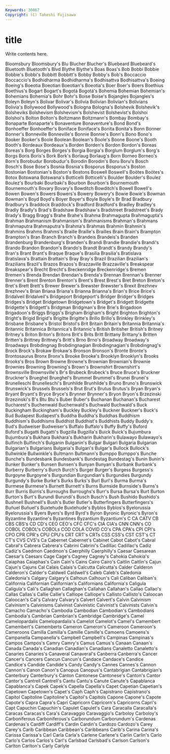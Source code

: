 ```yaml
---
Keywords: 30067 
Copyright: (C) Takeshi Fujisawa
---
```


# title

Write contents here.

Bloomsbury Bloomsbury's Blu Blucher Blucher's Bluebeard Bluebeard's Bluetooth Bluetooth's Blvd
Blythe Blythe's Boas Boas's Bob Bobbi Bobbie Bobbie's Bobbi's Bobbitt
Bobbitt's Bobby Bobby's Bob's Boccaccio Boccaccio's Bodhidharma Bodhidharma's Bodhisattva Bodhisattva's
Boeing Boeing's Boeotia Boeotian Boeotian's Boeotia's Boer Boer's Boers Boethius
Boethius's Bogart Bogart's Bogotá Bogotá's Bohemia Bohemian Bohemian's Bohemians Bohemia's
Bohr Bohr's Boise Boise's Bojangles Bojangles's Boleyn Boleyn's Bolivar Bolivar's
Bolivia Bolivian Bolivian's Bolivians Bolivia's Bollywood Bollywood's Bologna Bologna's Bolshevik
Bolshevik's Bolsheviks Bolshevism Bolshevism's Bolshevist Bolshevist's Bolshoi Bolshoi's Bolton Bolton's
Boltzmann Boltzmann's Bombay Bombay's Bonaparte Bonaparte's Bonaventure Bonaventure's Bond Bond's
Bonhoeffer Bonhoeffer's Boniface Boniface's Bonita Bonita's Bonn Bonner Bonner's Bonneville
Bonneville's Bonnie Bonnie's Bonn's Bono Bono's Booker Booker's Boole Boolean
Boolean's Boole's Boone Boone's Booth Booth's Bordeaux Bordeaux's Borden Borden's
Bordon Bordon's Boreas Boreas's Borg Borges Borges's Borgia Borgia's Borglum
Borglum's Borg's Borgs Boris Boris's Bork Bork's Borlaug Borlaug's Born
Borneo Borneo's Born's Borobudur Borobudur's Borodin Borodin's Boru Boru's Bosch
Bosch's Bose Bose's Bosnia Bosnia's Bosporus Bosporus's Boston Bostonian Bostonian's
Boston's Bostons Boswell Boswell's Boötes Boötes's Botox Botswana Botswana's Botticelli
Botticelli's Boulder Boulder's Boulez Boulez's Bourbaki Bourbaki's Bourbon Bourbon's Bournemouth
Bournemouth's Bovary Bovary's Bowditch Bowditch's Bowell Bowell's Bowen Bowen's Bowers
Bowers's Bowery Bowery's Bowie Bowie's Bowman Bowman's Boyd Boyd's Boyer
Boyer's Boyle Boyle's Br Brad Bradbury Bradbury's Braddock Braddock's Bradford
Bradford's Bradley Bradley's Bradly Bradly's Brad's Bradshaw Bradshaw's Bradstreet Bradstreet's
Brady Brady's Bragg Bragg's Brahe Brahe's Brahma Brahmagupta Brahmagupta's Brahman
Brahmanism Brahmanism's Brahmanisms Brahman's Brahmans Brahmaputra Brahmaputra's Brahma's Brahmas Brahmin
Brahmin's Brahmins Brahms Brahms's Braille Braille's Brailles Brain Brain's Brampton
Brampton's Bran Branch Branch's Brandeis Brandeis's Branden Brandenburg Brandenburg's Branden's
Brandi Brandie Brandie's Brandi's Brando Brandon Brandon's Brando's Brandt Brandt's
Brandy Brandy's Bran's Brant Brant's Braque Braque's Brasilia Brasilia's Bratislava
Bratislava's Brattain Brattain's Bray Bray's Brazil Brazilian Brazilian's Brazilians Brazil's
Brazos Brazos's Brazzaville Brazzaville's Breakspear Breakspear's Brecht Brecht's Breckenridge Breckenridge's
Bremen Bremen's Brenda Brendan Brendan's Brenda's Brennan Brennan's Brenner Brenner's
Brent Brenton Brenton's Brent's Brest Brest's Bret Breton Breton's Bret's
Brett Brett's Brewer Brewer's Brewster Brewster's Brexit Brezhnev Brezhnev's Brian
Briana Briana's Brianna Brianna's Brian's Brice Brice's Bridalveil Bridalveil's Bridgeport
Bridgeport's Bridger Bridger's Bridges Bridges's Bridget Bridgetown Bridgetown's Bridget's Bridgett
Bridgette Bridgette's Bridgett's Bridgman Bridgman's Brie Brie's Brigadoon Brigadoon's Briggs
Briggs's Brigham Brigham's Bright Brighton Brighton's Bright's Brigid Brigid's Brigitte
Brigitte's Brillo Brillo's Brinkley Brinkley's Brisbane Brisbane's Bristol Bristol's Brit
Britain Britain's Britannia Britannia's Britannic Britannica Britannica's Britannic's British Britisher
British's Britney Britney's Briton Briton's Britons Brit's Brits Britt Brittany
Brittany's Britten Britten's Brittney Brittney's Britt's Brno Brno's Broadway Broadway's
Broadways Brobdingnag Brobdingnagian Brobdingnagian's Brobdingnag's Brock Brock's Brokaw Brokaw's Bronson
Bronson's Bronte Bronte's Brontosaurus Bronx Bronx's Brooke Brooke's Brooklyn Brooklyn's
Brooks Brooks's Bros Brown Browne Browne's Brownian Brownian's Brownie Brownies
Browning Browning's Brown's Brownshirt Brownshirt's Brownsville Brownsville's Br's Brubeck Brubeck's
Bruce Bruce's Bruckner Bruckner's Brueghel Brueghel's Brummel Brummel's Brunei Brunei's
Brunelleschi Brunelleschi's Brunhilde Brunhilde's Bruno Bruno's Brunswick Brunswick's Brussels Brussels's
Brut Brut's Brutus Brutus's Bryan Bryan's Bryant Bryant's Bryce Bryce's
Brynner Brynner's Bryon Bryon's Brzezinski Brzezinski's B's Btu Btu's Buber
Buber's Buchanan Buchanan's Bucharest Bucharest's Buchenwald Buchenwald's Buchwald Buchwald's Buck
Buckingham Buckingham's Buckley Buckley's Buckner Buckner's Buck's Bud Budapest Budapest's
Buddha Buddha's Buddhas Buddhism Buddhism's Buddhisms Buddhist Buddhist's Buddhists Buddy
Buddy's Bud's Budweiser Budweiser's Buffalo Buffalo's Buffy Buffy's Buford Buford's
Bugatti Bugatti's Bugzilla Bugzilla's Buick Buick's Bujumbura Bujumbura's Bukhara Bukhara's
Bukharin Bukharin's Bulawayo Bulawayo's Bulfinch Bulfinch's Bulganin Bulganin's Bulgar Bulgari
Bulgaria Bulgarian Bulgarian's Bulgarians Bulgaria's Bulgari's Bulgar's Bullock Bullock's Bullwinkle
Bullwinkle's Bultmann Bultmann's Bumppo Bumppo's Bunche Bunche's Bundesbank Bundesbank's Bundestag
Bundestag's Bunin Bunin's Bunker Bunker's Bunsen Bunsen's Bunyan Bunyan's Burbank
Burbank's Burberry Burberry's Burch Burch's Burger Burger's Burgess Burgess's Burgoyne
Burgoyne's Burgundian Burgundian's Burgundies Burgundy Burgundy's Burke Burke's Burks Burks's
Burl Burl's Burma Burma's Burmese Burmese's Burnett Burnett's Burns Burnside
Burnside's Burns's Burr Burris Burris's Burroughs Burroughs's Burr's Bursa Bursa's
Burt Burton Burton's Burt's Burundi Burundi's Busch Busch's Bush Bushido
Bushido's Bushnell Bushnell's Bush's Butler Butler's Butterfingers Butterfingers's Buñuel Buñuel's
Buxtehude Buxtehude's Byblos Byblos's Byelorussia Byelorussia's Byers Byers's Byrd Byrd's
Byron Byronic Byronic's Byron's Byzantine Byzantine's Byzantines Byzantium Byzantium's C
CA CATV CB CBS CBS's CD CD's CEO CEO's CFC
CFC's CIA CIA's CNN CNN's CO COBOL COBOL's COBOLs COD
COLA COVID CO's CPA CPA's CPI CPI's CPO CPR CPR's
CPU CPU's CRT CRT's CRTs CSS CSS's CST CST's CT
CT's CVS CVS's Ca Cabernet Cabernet's Cabinet Cabot Cabot's Cabral
Cabral's Cabrera Cabrera's Cabrini Cabrini's Cadillac Cadillac's Cadiz Cadiz's Caedmon
Caedmon's Caerphilly Caerphilly's Caesar Caesarean Caesar's Caesars Cage Cage's Cagney
Cagney's Cahokia Cahokia's Caiaphas Caiaphas's Cain Cain's Cains Cairo Cairo's
Caitlin Caitlin's Cajun Cajun's Cajuns Cal Calais Calais's Calcutta Calcutta's
Calder Calderon Calderon's Calder's Caldwell Caldwell's Caleb Caleb's Caledonia Caledonia's
Calgary Calgary's Calhoun Calhoun's Cali Caliban Caliban's California Californian Californian's
Californians California's Caligula Caligula's Cali's Callaghan Callaghan's Callahan Callahan's Callao
Callao's Callas Callas's Callie Callie's Calliope Calliope's Callisto Callisto's Caloocan
Caloocan's Cal's Calvary Calvary's Calvert Calvert's Calvin Calvinism Calvinism's Calvinisms
Calvinist Calvinistic Calvinist's Calvinists Calvin's Camacho Camacho's Cambodia Cambodian Cambodian's
Cambodians Cambodia's Cambrian Cambrian's Cambridge Cambridge's Camel Camelopardalis Camelopardalis's Camelot
Camelot's Camel's Camembert Camembert's Camemberts Cameron Cameron's Cameroon Cameroon's Cameroons
Camilla Camilla's Camille Camille's Camoens Camoens's Campanella Campanella's Campbell Campbell's
Campinas Campinas's Campos Campos's Camry Camry's Camus Camus's Canaan Canaan's
Canada Canada's Canadian Canadian's Canadians Canaletto Canaletto's Canaries Canaries's Canaveral
Canaveral's Canberra Canberra's Cancer Cancer's Cancers Cancun Cancun's Candace Candace's
Candice Candice's Candide Candide's Candy Candy's Cannes Cannes's Cannon Cannon's
Canon Canon's Canopus Canopus's Cantabrigian Cantabrigian's Canterbury Canterbury's Canton Cantonese
Cantonese's Canton's Cantor Cantor's Cantrell Cantrell's Cantu Cantu's Canute Canute's
Capablanca Capablanca's Capek Capek's Capella Capella's Capet Capetian Capetian's Capetown
Capetown's Capet's Caph Caph's Capistrano Capistrano's Capitol Capitoline Capitoline's Capitol's
Capitols Capone Capone's Capote Capote's Capra Capra's Capri Capricorn Capricorn's
Capricorns Capri's Capt Capuchin Capuchin's Capulet Capulet's Cara Caracalla Caracalla's
Caracas Caracas's Cara's Caravaggio Caravaggio's Carboloy Carboloy's Carboniferous Carboniferous's Carborundum
Carborundum's Cardenas Cardenas's Cardiff Cardiff's Cardin Cardin's Cardozo Cardozo's Carey
Carey's Carib Caribbean Caribbean's Caribbeans Carib's Carina Carina's Carissa Carissa's
Carl Carla Carla's Carlene Carlene's Carlin Carlin's Carlo Carlo's Carlos
Carlos's Carl's Carlsbad Carlsbad's Carlson Carlson's Carlton Carlton's Carly Carlyle
